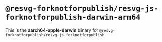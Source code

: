 # `@resvg-forknotforpublish/resvg-js-forknotforpublish-darwin-arm64`

This is the **aarch64-apple-darwin** binary for `@resvg-forknotforpublish/resvg-js-forknotforpublish`
